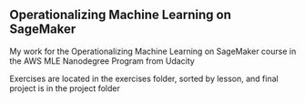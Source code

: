 ## Operationalizing Machine Learning on SageMaker
My work for the Operationalizing Machine Learning on SageMaker course in the AWS MLE Nanodegree Program from Udacity

Exercises are located in the exercises folder, sorted by lesson, and final project is in the project folder
